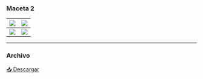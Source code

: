 ### Maceta 2

| ![](https://anapaumen168.github.io/miportafolio_mecatronica/Proyecto_de_Ingenier%C3%ADa/imagenes/maceta2vistadesdeabajo.png) | ![](https://anapaumen168.github.io/miportafolio_mecatronica/Proyecto_de_Ingenier%C3%ADa/imagenes/maceta2vistadesdearriba.png) |
|---------------------------|--------------------------|
| ![](https://anapaumen168.github.io/miportafolio_mecatronica/Proyecto_de_Ingenier%C3%ADa/imagenes/maceta2vistafrontal.png) | ![](https://anapaumen168.github.io/miportafolio_mecatronica/Proyecto_de_Ingenier%C3%ADa/imagenes/maceta2vistageneral.png) |

---

### Archivo

<p><a href="https://anapaumen168.github.io/miportafolio_mecatronica/Proyecto_de_Ingenier%C3%ADa/imagenes/Maceta2.SLDPRT" target="_blank">📥 Descargar </a></p>